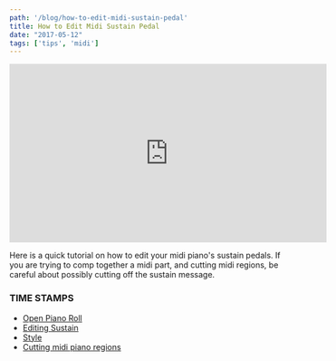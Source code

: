 ```yaml
---
path: '/blog/how-to-edit-midi-sustain-pedal'
title: How to Edit Midi Sustain Pedal
date: "2017-05-12"
tags: ['tips', 'midi']
---
```

<iframe src="https://www.youtube.com/embed/pa_8N7Hp_JA?ecver=1" width="560" height="315" frameborder="0" allowfullscreen="allowfullscreen"></iframe>

Here is a quick tutorial on how to edit your midi piano's sustain pedals. If you are trying to comp together a midi part, and cutting midi regions, be careful about possibly cutting off the sustain message.


<h3 >TIME STAMPS</h3>
<ul>
 	<li ><a href="https://youtu.be/pa_8N7Hp_JA?t=26" target="_blank" >Open Piano Roll</a></li>
 	<li ><a href="https://youtu.be/pa_8N7Hp_JA?t=68" target="_blank" >Editing Sustain</a></li>
 	<li ><a href="https://youtu.be/pa_8N7Hp_JA?t=108" target="_blank" >Style</a></li>
 	<li ><a href="https://youtu.be/pa_8N7Hp_JA?t=123" target="_blank" >Cutting midi piano regions </a></li>
</ul>


